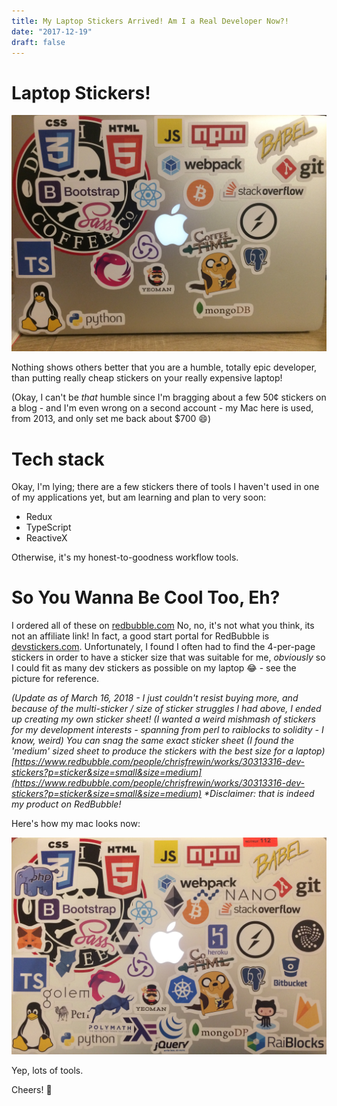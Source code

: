 ```yaml
---
title: My Laptop Stickers Arrived! Am I a Real Developer Now?!
date: "2017-12-19"
draft: false
---
```


# Laptop Stickers!

![So hipster. Much win. Yes.](./laptopstickers1.jpg)

Nothing shows others better that you are a humble, totally epic developer, than putting really cheap stickers on your really expensive laptop!

(Okay, I can't be _that_ humble since I'm bragging about a few 50&cent; stickers on a blog - and I'm even wrong on a second account - my Mac here is used, from 2013, and only set me back about $700 :smile:)

# Tech stack

Okay, I'm lying; there are a few stickers there of tools I haven't used in one of my applications yet, but am learning and plan to very soon:

- Redux
- TypeScript
- ReactiveX

Otherwise, it's my honest-to-goodness workflow tools.

# So You Wanna Be Cool Too, Eh?

I ordered all of these on [redbubble.com](redbubble.com) No, no, it's not what you think, its not an affiliate link! In fact, a good start portal for RedBubble is [devstickers.com](devstickers.com). Unfortunately, I found I often had to find the 4-per-page stickers in order to have a sticker size that was suitable for me, _obviously_ so I could fit as many dev stickers as possible on my laptop :joy: - see the picture for reference.

_(Update as of March 16, 2018 - I just couldn't resist buying more, and because of the multi-sticker / size of sticker struggles I had above, I ended up creating my own sticker sheet! (I wanted a weird mishmash of stickers for my development interests - spanning from perl to raiblocks to solidity - I know, weird) You can snag the same exact sticker sheet (I found the 'medium' sized sheet to produce the stickers with the best size for a laptop) [https://www.redbubble.com/people/chrisfrewin/works/30313316-dev-stickers?p=sticker&size=small&size=medium](https://www.redbubble.com/people/chrisfrewin/works/30313316-dev-stickers?p=sticker&size=small&size=medium) *Disclaimer: that is indeed my product on RedBubble!_

Here's how my mac looks now:

![Much cool. Many Sticker. Yes.](./laptopstickers2.jpg)

Yep, lots of tools.

Cheers! :beer:
